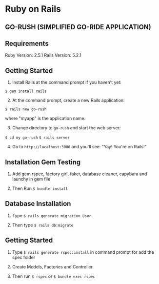 <!-- # README

This README would normally document whatever steps are necessary to get the
application up and running.

Things you may want to cover:

* Ruby version


* System dependencies

* Configuration

* Database creation

* Database initialization

* How to run the test suite

* Services (job queues, cache servers, search engines, etc.)

* Deployment instructions

* ... -->


# Ruby on Rails

## GO-RUSH (SIMPLIFIED GO-RIDE APPLICATION)

## Requirements

Ruby Version: 2.5.1
Rails Version: 5.2.1

## Getting Started

1. Install Rails at the command prompt if you haven't yet:

`$ gem install rails`

2. At the command prompt, create a new Rails application:

`$ rails new go-rush`

where "myapp" is the application name.

3. Change directory to `go-rush` and start the web server:

`$ cd my go-rush`
`$ rails server`

4. Go to `http://localhost:3000` and you'll see: "Yay! You're on Rails!"

## Installation Gem Testing

1. Add gem rspec, factory girl, faker, database cleaner, capybara and launchy in gem file 

2. Then Run `$ bundle install`

## Database Installation

1. Type `$ rails generate migration User`

2. Then type `$ rails db:migrate`

## Getting Started 

1. Type `$ rails generate rspec:install` in command prompt for add the spec folder

2. Create Models, Factories and Controller

3. Then run `$ rspec` or `$ bundle exec rspec`




